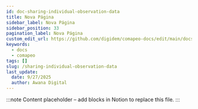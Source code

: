 ```yaml
---
id: doc-sharing-individual-observation-data
title: Nova Página
sidebar_label: Nova Página
sidebar_position: 33
pagination_label: Nova Página
custom_edit_url: https://github.com/digidem/comapeo-docs/edit/main/docs/understanding-how-exchange-works-c/sharing-individual-observation-data.md
keywords:
  - docs
  - comapeo
tags: []
slug: /sharing-individual-observation-data
last_update:
  date: 9/27/2025
  author: Awana Digital
---
```


<!-- Placeholder content generated automatically because the Notion page is missing a Website Block. -->

:::note
Content placeholder – add blocks in Notion to replace this file.
:::
